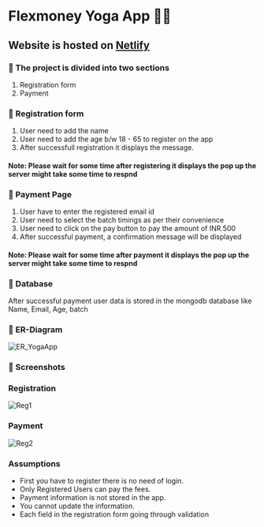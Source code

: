 # Flexmoney Yoga App 🧘‍♀️

## Website is hosted on [Netlify](https://steady-pegasus-16cfe0.netlify.app/)

### 📌 The project is divided into two sections
1. Registration form
2. Payment

### 📌 Registration form
1. User need to add the name
2. User need to add the age b/w 18 - 65 to register on the app
3. After successfull registration it displays the message.
#### Note: Please wait for some time after registering it displays the pop up the server might take some time to respnd 

### 📌 Payment Page
1. User have to enter the registered email id
2. User need to select the batch timings as per their convenience
3. User need to click on the pay button to pay the amount of INR.500
4. After successful payment,  a confirmation message will be displayed
#### Note: Please wait for some time after payment it displays the pop up the server might take some time to respnd 

### 📌 Database 
After successful payment user data is stored in the mongodb database like Name, Email, Age, batch

### 📌 ER-Diagram
![ER_YogaApp](https://user-images.githubusercontent.com/66437295/207140066-c2b61c78-7f22-47c9-bbf4-2a6aa8d2682a.jpg)

### 📌 Screenshots
### Registration
![Reg1](https://user-images.githubusercontent.com/66437295/207146175-97c2ddfd-c088-4ab4-9915-b1e6304f630c.png)
### Payment
![Reg2](https://user-images.githubusercontent.com/66437295/207146256-99db018f-5813-482a-8436-6060f6cc8a29.png)

### Assumptions
- First you have to register there is no need of login.
- Only Registered Users can pay the fees.
- Payment information is not stored in the app.
- You cannot update the information.
- Each field in the registration form going through validation 
